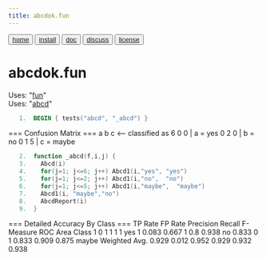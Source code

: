 ```yaml
---
title: abcdok.fun
---
```


<button class="button button1"><a href="/fun/index">home</a></button>   <button class="button button2"><a href="/fun/INSTALL">install</a></button>   <button class="button button1"><a href="/fun/ABOUT">doc</a></button>   <button class="button button2"><a href="http://github.com/timm/fun/issues">discuss</a></button>    <button class="button button1"><a href="/fun/LICENSE">license</a></button> <br>



# abcdok.fun
Uses:  "[fun](fun)"<br>
Uses:  "[abcd](abcd)"<br>

```awk
   1.  BEGIN { tests("abcd", "_abcd") }
```

=== Confusion Matrix ===
a b c   <-- classified as
6 0 0 | a = yes
0 2 0 | b = no
0 1 5 | c = maybe

```awk
   2.  function _abcd(f,i,j) {
   3.    Abcd(i)
   4.    for(j=1; j<=6; j++) Abcd1(i,"yes", "yes")
   5.    for(j=1; j<=2; j++) Abcd1(i,"no",  "no")
   6.    for(j=1; j<=5; j++) Abcd1(i,"maybe",  "maybe")
   7.    Abcd1(i, "maybe","no")
   8.    AbcdReport(i)
   9.  }
```

=== Detailed Accuracy By Class ===
                TP Rate   FP Rate   Precision   Recall  F-Measure   ROC Area  Class
                  1         0          1         1         1          1        yes
                  1         0.083      0.667     1         0.8        0.938    no
                  0.833     0          1         0.833     0.909      0.875    maybe
Weighted Avg.    0.929     0.012      0.952     0.929     0.932      0.938


